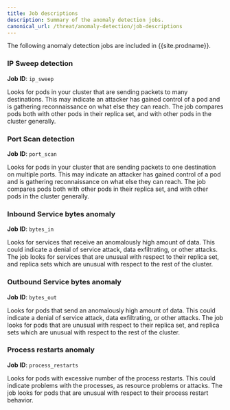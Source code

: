 ```yaml
---
title: Job descriptions
description: Summary of the anomaly detection jobs.
canonical_url: /threat/anomaly-detection/job-descriptions
---
```


The following anomaly detection jobs are included in {{site.prodname}}.

### IP Sweep detection
**Job ID**: `ip_sweep`

Looks for pods in your cluster that are sending packets to many destinations. This may indicate
an attacker has gained control of a pod and is gathering reconnaissance on what else they can reach. The job
compares pods both with other pods in their replica set, and with other pods in the cluster generally. 

### Port Scan detection
**Job ID**: `port_scan`

Looks for pods in your cluster that are sending packets to one destination on multiple ports. This may indicate
an attacker has gained control of a pod and is gathering reconnaissance on what else they can reach. The job
compares pods both with other pods in their replica set, and with other pods in the cluster generally.

### Inbound Service bytes anomaly 
**Job ID**: `bytes_in`

Looks for services that receive an anomalously high amount of data.  This could indicate a
denial of service attack, data exfiltrating, or other attacks. The job looks for services that are unusual
with respect to their replica set, and replica sets which are unusual with respect to the rest of the cluster.

### Outbound Service bytes anomaly 
**Job ID**: `bytes_out`

Looks for pods that send an anomalously high amount of data.  This could indicate a
denial of service attack, data exfiltrating, or other attacks. The job looks for pods that are unusual
with respect to their replica set, and replica sets which are unusual with respect to the rest of the cluster.

### Process restarts anomaly 
**Job ID**: `process_restarts`

Looks for pods with excessive number of the process restarts.  This could indicate problems with the processes, 
as resource problems or attacks. The job looks for pods that are unusual with respect to their process restart 
behavior.


